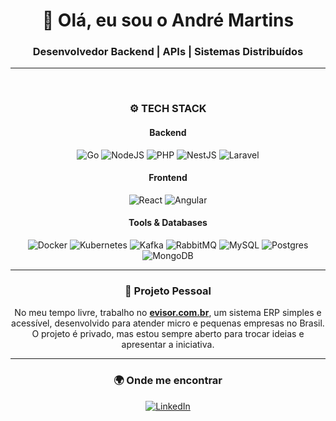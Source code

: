 <h1 align="center">👋 Olá, eu sou o André Martins</h1>
<h3 align="center">Desenvolvedor Backend | APIs | Sistemas Distribuídos</h3>

---

<br/>

<h3 align="center">⚙️ TECH STACK</h3>

<h4 align="center">Backend</h4>
<p align="center">
  <img alt="Go" src="https://img.shields.io/badge/go-%2300ADD8.svg?style=for-the-badge&logo=go&logoColor=white"/>
  <img alt="NodeJS" src="https://img.shields.io/badge/node.js-%23339933.svg?style=for-the-badge&logo=node.js&logoColor=white"/>
  <img alt="PHP" src="https://img.shields.io/badge/php-%23777BB4.svg?style=for-the-badge&logo=php&logoColor=white"/>
  <img alt="NestJS" src="https://img.shields.io/badge/nestjs-%23DD0031.svg?style=for-the-badge&logo=nestjs&logoColor=white"/>
  <img alt="Laravel" src="https://img.shields.io/badge/laravel-%23FF2D20.svg?style=for-the-badge&logo=laravel&logoColor=white"/>
</p>

<h4 align="center">Frontend</h4>
<p align="center">
  <img alt="React" src="https://img.shields.io/badge/react-%2320232a.svg?&style=for-the-badge&logo=react&logoColor=%2361DAFB"/>
  <img alt="Angular" src="https://img.shields.io/badge/angular-%23DD0031.svg?&style=for-the-badge&logo=angular&logoColor=white"/>
</p>

<h4 align="center">Tools & Databases</h4>
<p align="center">
  <img alt="Docker" src="https://img.shields.io/badge/docker-2496ED?style=for-the-badge&logo=docker&logoColor=white"/>
  <img alt="Kubernetes" src="https://img.shields.io/badge/Kubernetes-326CE5?style=for-the-badge&logo=kubernetes&logoColor=white"/>
  <img alt="Kafka" src="https://img.shields.io/badge/kafka-000.svg?style=for-the-badge&logo=apachekafka&logoColor=white"/>
  <img alt="RabbitMQ" src="https://img.shields.io/badge/rabbitmq-FF6600?style=for-the-badge&logo=rabbitmq&logoColor=white"/>
  <img alt="MySQL" src="https://img.shields.io/badge/mysql-4479A1?style=for-the-badge&logo=mysql&logoColor=white"/>
  <img alt="Postgres" src="https://img.shields.io/badge/postgres-316192?style=for-the-badge&logo=postgresql&logoColor=white"/>
  <img alt="MongoDB" src="https://img.shields.io/badge/mongodb-4ea94b?style=for-the-badge&logo=mongodb&logoColor=white"/>
</p>

---

<h3 align="center">🚀 Projeto Pessoal</h3>
<p align="center">
  No meu tempo livre, trabalho no <a href="https://evisor.com.br"><b>evisor.com.br</b></a>,  
  um sistema ERP simples e acessível, desenvolvido para atender micro e pequenas empresas no Brasil.  
  O projeto é privado, mas estou sempre aberto para trocar ideias e apresentar a iniciativa.  
</p>

---

<h3 align="center">🌍 Onde me encontrar</h3>
<p align="center">
  <a href="https://www.linkedin.com/in/andremartinsds/">
    <img alt="LinkedIn" src="https://img.shields.io/badge/LinkedIn-0A66C2?style=for-the-badge&logo=linkedin&logoColor=white"/>
  </a>
</p>
